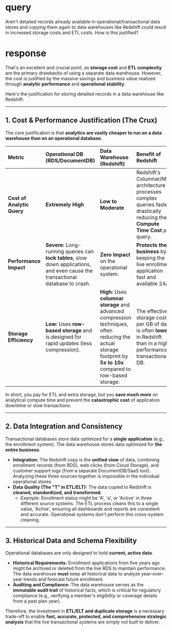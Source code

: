 # query 
Aren't detailed records already available in operational/transactional data stores and copying them again to data warehouses like Redshift could result in increased storage costs and ETL costs. How is this justified?

# response
That's an excellent and crucial point, as **storage cost** and **ETL complexity** are the primary drawbacks of using a separate data warehouse. However, the cost is justified by the massive savings and business value realized through **analytic performance** and **operational stability**.

Here's the justification for storing detailed records in a data warehouse like Redshift:

***

## 1. Cost & Performance Justification (The Crux)

The core justification is that **analytics are vastly cheaper to run on a data warehouse than on an operational database.**

| Metric | Operational DB (RDS/DocumentDB) | Data Warehouse (Redshift) | Benefit of Redshift |
| :--- | :--- | :--- | :--- |
| **Cost of Analytic Query** | **Extremely High** | **Low to Moderate** | Redshift's Columnar/MPP architecture processes complex queries faster, drastically reducing the **Compute Time Cost** per query. |
| **Performance Impact** | **Severe:** Long-running queries can **lock tables**, slow down applications, and even cause the transactional database to crash. | **Zero Impact** on the operational system. | **Protects the business** by keeping the live enrollment application fast and available 24/7. |
| **Storage Efficiency** | **Low:** Uses **row-based storage** and is designed for rapid updates (less compression). | **High:** Uses **columnar storage** and advanced compression techniques, often reducing the actual storage footprint by **5x to 10x** compared to row-based storage. | The effective storage cost per GB of data is often **lower** in Redshift than in a high-performance transactional DB. |

In short, you pay for ETL and extra storage, but you **save much more** on analytical compute time and prevent the **catastrophic cost** of application downtime or slow transactions.

***

## 2. Data Integration and Consistency

Transactional databases store data optimized for a **single application** (e.g., the enrollment system). The data warehouse stores data optimized for **the entire business**.

* **Integration:** The Redshift copy is the **unified view** of data, combining enrollment records (from RDS), web clicks (from Cloud Storage), and customer support logs (from a separate DocumentDB/SaaS tool). Analyzing these three sources together is impossible in the individual operational stores.
* **Data Quality (The "T" in ETL/ELT):** The data copied to Redshift is **cleaned, standardized, and transformed**.
    * *Example:* Enrollment status might be 'A', 'a', or 'Active' in three different source systems. The ETL process cleans this to a single value, 'Active', ensuring all dashboards and reports are consistent and accurate. Operational systems don't perform this cross-system cleaning.

***

## 3. Historical Data and Schema Flexibility

Operational databases are only designed to hold **current, active data**.

* **Historical Requirements:** Enrollment applications from five years ago might be archived or deleted from the live RDS to maintain performance. The data warehouse **must** keep all historical data to analyze year-over-year trends and forecast future enrollment.
* **Auditing and Compliance:** The data warehouse serves as the **immutable audit trail** of historical facts, which is critical for regulatory compliance (e.g., verifying a member's eligibility or coverage details from a past plan year).

Therefore, the investment in **ETL/ELT and duplicate storage** is a necessary trade-off to enable **fast, accurate, protected, and comprehensive strategic analysis** that the live transactional systems are simply not built to deliver.
